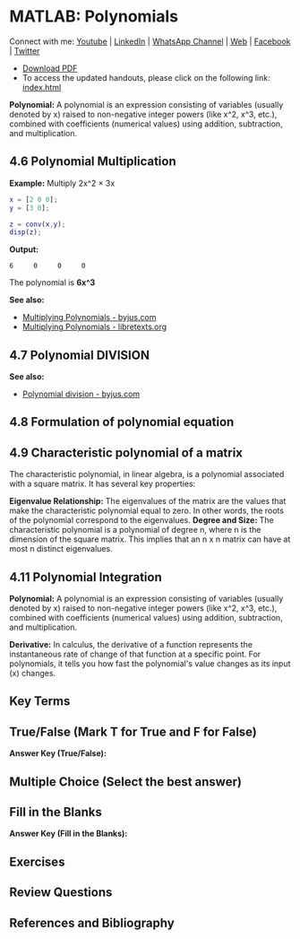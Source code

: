 # MATLAB: Polynomials

Connect with me: [Youtube](https://www.youtube.com/yasirbhutta) \| [LinkedIn](https://www.linkedin.com/in/yasirbhutta/) \| [WhatsApp Channel](https://whatsapp.com/channel/0029VaC3BC160eBZZSs3CW0c) \| [Web](https://yasirbhutta.github.io/) \| [Facebook](https://www.facebook.com/yasirbhutta786) \| [Twitter](https://twitter.com/yasirbhutta)

- [Download PDF](polynomials.pdf)  
- To access the updated handouts, please click on the following link:
[index.html](../yasirbhutta.github.io/index.md)


**Polynomial:** A polynomial is an expression consisting of variables (usually denoted by x) raised to non-negative integer powers (like x^2, x^3, etc.), combined with coefficients (numerical values) using addition, subtraction, and multiplication.

## 4.6 Polynomial Multiplication

**Example:** Multiply 2x^2 × 3x

```matlab
x = [2 0 0];
y = [3 0];

z = conv(x,y);
disp(z);
```

**Output:**
```
6     0     0     0
```

The polynomial is **6x^3**

**See also:**

- [Multiplying Polynomials - byjus.com](https://byjus.com/maths/multiplying-polynomials/)
- [Multiplying Polynomials - libretexts.org](https://math.libretexts.org/Bookshelves/Algebra/Beginning_Algebra/05%3A_Polynomials_and_Their_Operations/5.04%3A_Multiplying_Polynomials)

## 4.7 Polynomial DIVISION

**See also:**

- [Polynomial division - byjus.com](https://byjus.com/maths/polynomial-division/)


## 4.8 Formulation of polynomial equation

## 4.9 Characteristic polynomial of a matrix

The characteristic polynomial, in linear algebra, is a polynomial associated with a square matrix. It has several key properties:

**Eigenvalue Relationship:** The eigenvalues of the matrix are the values that make the characteristic polynomial equal to zero. In other words, the roots of the polynomial correspond to the eigenvalues.
**Degree and Size:** The characteristic polynomial is a polynomial of degree n, where n is the dimension of the square matrix. This implies that an n x n matrix can have at most n distinct eigenvalues.

## 4.11 Polynomial Integration

**Polynomial:** A polynomial is an expression consisting of variables (usually denoted by x) raised to non-negative integer powers (like x^2, x^3, etc.), combined with coefficients (numerical values) using addition, subtraction, and multiplication.

**Derivative:** In calculus, the derivative of a function represents the instantaneous rate of change of that function at a specific point. For polynomials, it tells you how fast the polynomial's value changes as its input (x) changes.

## Key Terms

## True/False (Mark T for True and F for False)

**Answer Key (True/False):**

## Multiple Choice (Select the best answer)

## Fill in the Blanks

**Answer Key (Fill in the Blanks):**

## Exercises

## Review Questions

## References and Bibliography